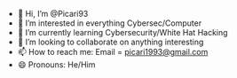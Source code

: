 - 👋 Hi, I’m @Picari93
- 👀 I’m interested in everything Cybersec/Computer
- 🌱 I’m currently learning Cybersecurity/White Hat Hacking
- 💞️ I’m looking to collaborate on anything interesting
- 📫 How to reach me: Email = picari1993@gmail.com
- 😄 Pronouns: He/Him

<!---
Picari93/Picari93 is a ✨ special ✨ repository because its `README.md` (this file) appears on your GitHub profile.
You can click the Preview link to take a look at your changes.
--->
